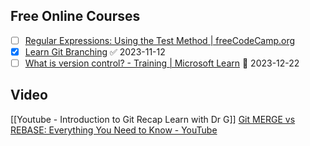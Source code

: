 ## Free Online Courses
- [ ] [Regular Expressions: Using the Test Method | freeCodeCamp.org](https://www.freecodecamp.org/learn/javascript-algorithms-and-data-structures/regular-expressions/using-the-test-method)
- [x] [Learn Git Branching](https://learngitbranching.js.org/) ✅ 2023-11-12
- [ ] [What is version control? - Training | Microsoft Learn](https://learn.microsoft.com/en-us/training/modules/intro-to-git/1-what-is-vc) 📅  2023-12-22

## Video
[[Youtube - Introduction to Git Recap  Learn with Dr G]]
[Git MERGE vs REBASE: Everything You Need to Know - YouTube](https://www.youtube.com/watch?v=0chZFIZLR_0)